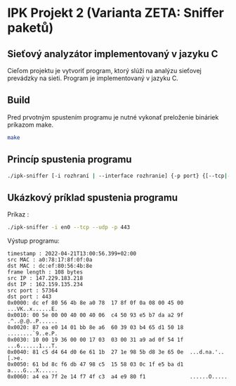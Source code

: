 # IPK Projekt 2 (Varianta ZETA: Sniffer paketů)
## Sieťový analyzátor implementovaný v jazyku C
Cieľom projektu je vytvoriť program, ktorý slúži na analýzu sieťovej prevádzky na sieti. Program je implementovaný v jazyku C.

## Build
Pred prvotným spustením programu je nutné vykonať preloženie bináriek príkazom make.
```bash
make
```

## Princíp spustenia programu
```bash
./ipk-sniffer [-i rozhraní | --interface rozhranie] {-p ­­port} {[--tcp|-t] [--udp|-u] [--arp] [--icmp] } {-n num}
```

## Ukázkový príklad spustenia programu

Príkaz :
```bash
./ipk-sniffer -i en0 --tcp --udp -p 443
```
Výstup programu:

```
timestamp : 2022-04-21T13:00:56.399+02:00
src MAC : a0:78:17:8f:0f:0a 
dst MAC : dc:ef:80:56:4b:8e 
frame length : 108 bytes
src IP : 147.229.183.218
dst IP : 162.159.135.234
src port : 57364
dst port : 443
0x0000: dc ef 80 56 4b 8e a0 78  17 8f 0f 0a 08 00 45 00  ...VK..x......E.
0x0010: 00 5e 00 00 40 00 40 06  c4 50 93 e5 b7 da a2 9f  .^..@.@..P......
0x0020: 87 ea e0 14 01 bb 8e a6  60 39 03 b4 65 d1 50 18  ........`9..e.P.
0x0030: 10 00 19 36 00 00 17 03  03 00 31 a9 ad 0f 54 1f  ...6......1...T.
0x0040: 81 c5 d4 64 d0 6e 61 1b  27 1e 98 5b d8 3e 65 0e  ...d.na.'..[.>e.
0x0050: 61 bd 8c f6 db 47 98 c5  15 58 03 0c 1f e5 ba d1  a....G...X......
0x0060: a4 ea 7f 2e 14 f7 4f c3  a4 e9 80 f1              ......O.....
```


